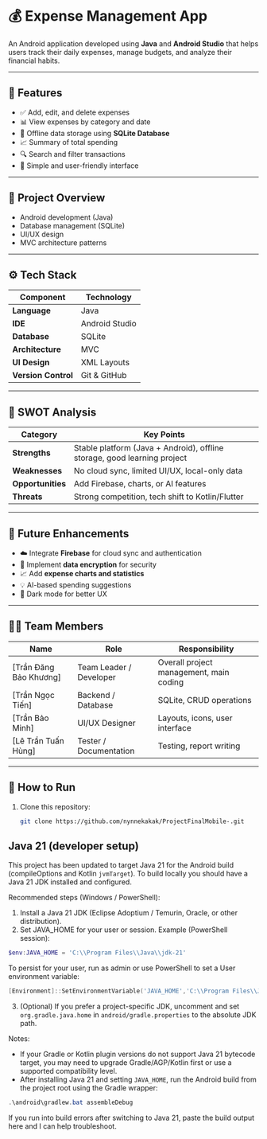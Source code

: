 # 💰 Expense Management App

An Android application developed using **Java** and **Android Studio** that helps users track their daily expenses, manage budgets, and analyze their financial habits.

---

## 📱 Features

- ✅ Add, edit, and delete expenses  
- 📊 View expenses by category and date  
- 💾 Offline data storage using **SQLite Database**  
- 📈 Summary of total spending  
- 🔍 Search and filter transactions  
- 🧭 Simple and user-friendly interface  

---

## 🧠 Project Overview

- Android development (Java)
- Database management (SQLite)
- UI/UX design
- MVC architecture patterns

---

## ⚙️ Tech Stack

| Component | Technology |
|------------|-------------|
| **Language** | Java |
| **IDE** | Android Studio |
| **Database** | SQLite |
| **Architecture** | MVC|
| **UI Design** | XML Layouts |
| **Version Control** | Git & GitHub |

---

## 🧩 SWOT Analysis

| **Category** | **Key Points** |
|---------------|----------------|
| **Strengths** | Stable platform (Java + Android), offline storage, good learning project |
| **Weaknesses** | No cloud sync, limited UI/UX, local-only data |
| **Opportunities** | Add Firebase, charts, or AI features |
| **Threats** | Strong competition, tech shift to Kotlin/Flutter |

---

## 🚀 Future Enhancements

- ☁️ Integrate **Firebase** for cloud sync and authentication  
- 🔐 Implement **data encryption** for security  
- 📈 Add **expense charts and statistics**  
- 💡 AI-based spending suggestions  
- 🌙 Dark mode for better UX  

---

## 🧑‍💻 Team Members

| Name | Role | Responsibility |
|------|------|----------------|
| [Trần Đăng Bảo Khương] | Team Leader / Developer | Overall project management, main coding |
| [Trần Ngọc Tiến] | Backend / Database | SQLite, CRUD operations |
| [Trần Bảo Minh] | UI/UX Designer | Layouts, icons, user interface |
| [Lê Trần Tuấn Hùng] | Tester / Documentation | Testing, report writing |

---

## 🏁 How to Run

1. Clone this repository:
   ```bash
   git clone https://github.com/nynnekakak/ProjectFinalMobile-.git

## Java 21 (developer setup)

This project has been updated to target Java 21 for the Android build (compileOptions and Kotlin `jvmTarget`). To build locally you should have a Java 21 JDK installed and configured.

Recommended steps (Windows / PowerShell):

1. Install a Java 21 JDK (Eclipse Adoptium / Temurin, Oracle, or other distribution).
2. Set JAVA_HOME for your user or session. Example (PowerShell session):

```powershell
$env:JAVA_HOME = 'C:\\Program Files\\Java\\jdk-21'
``` 

To persist for your user, run as admin or use PowerShell to set a User environment variable:

```powershell
[Environment]::SetEnvironmentVariable('JAVA_HOME','C:\\Program Files\\Java\\jdk-21','User')
``` 

3. (Optional) If you prefer a project-specific JDK, uncomment and set `org.gradle.java.home` in `android/gradle.properties` to the absolute JDK path.

Notes:
- If your Gradle or Kotlin plugin versions do not support Java 21 bytecode target, you may need to upgrade Gradle/AGP/Kotlin first or use a supported compatibility level.
- After installing Java 21 and setting `JAVA_HOME`, run the Android build from the project root using the Gradle wrapper:

```powershell
.\android\gradlew.bat assembleDebug
```

If you run into build errors after switching to Java 21, paste the build output here and I can help troubleshoot.
